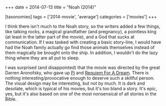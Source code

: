 +++
date = 2014-07-13
title = "Noah (2014)"

[taxonomies]
tags = ['2014-movie', 'average']
categories = ['movies']
+++

I think there isn\'t much to the Noah story, so the writers added a few
things, like talking rocks, a magical grandfather (and pregnancy), a
pointless king (at least in the latter part of the movie), and a God
that sucks at communication. If I was tasked with creating a basic
story-line, I would have had the Noah family actually go find those
animals themselves instead of them magically be brought onto the ship.
In addition, I wouldn\'t do the lazy thing where they are all put to
sleep.

I was surprised (and disappointed) that the movie was directed by the
great Darren Aronofsky, who gave up [Pi] and [Requiem For A Dream].
There is nothing interesting/provocative enough to deserve such a
skillful person. The visual design may be interesting, but not by much.
It is dark and desolate, which is typical of his movies, but it\'s too
bland a story. It\'s epic, yes, but it\'s also based on one of the most
nonsensical of all stories in the Bible.

  [Pi]: http://movies.tshepang.net/pi-1997
  [Requiem For A Dream]: http://movies.tshepang.net/requiem-for-a-dream-2000
